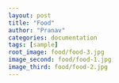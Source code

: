 ```yaml
---
layout: post
title: "Food"
author: "Pranav"
categories: documentation
tags: [sample]
root_image: food/food-3.jpg
image_second: food/food-1.jpg
image_third: food/food-2.jpg
---
```


<!---
Hi there! I'm Paul. I’m a physics major turned programmer. Ever since I first learned how to program while taking a scientific computing for physics course, I have pursued programming as a passion, and as a career. Check out [my personal website](https://www.lenpaul.com/) for more information on my other projects (including more Jekyll themes!), as well as some of my writing.
-->